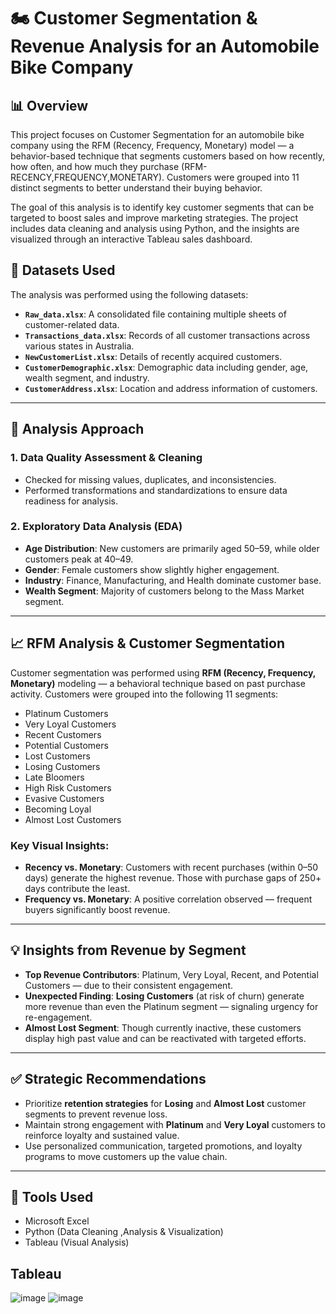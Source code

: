 # 🏍️ Customer Segmentation & Revenue Analysis for an Automobile Bike Company

## 📊 Overview

This project focuses on Customer Segmentation for an automobile bike company using the RFM (Recency, Frequency, Monetary) model — a behavior-based technique that segments customers based on how recently, how often, and how much they purchase (RFM-RECENCY,FREQUENCY,MONETARY). Customers were grouped into 11 distinct segments to better understand their buying behavior.

The goal of this analysis is to identify key customer segments that can be targeted to boost sales and improve marketing strategies. The project includes data cleaning and analysis using Python, and the insights are visualized through an interactive Tableau sales dashboard.

## 📁 Datasets Used

The analysis was performed using the following datasets:

* **`Raw_data.xlsx`**: A consolidated file containing multiple sheets of customer-related data.
* **`Transactions_data.xlsx`**: Records of all customer transactions across various states in Australia.
* **`NewCustomerList.xlsx`**: Details of recently acquired customers.
* **`CustomerDemographic.xlsx`**: Demographic data including gender, age, wealth segment, and industry.
* **`CustomerAddress.xlsx`**: Location and address information of customers.

---

## 🧼 Analysis Approach

### 1. Data Quality Assessment & Cleaning

* Checked for missing values, duplicates, and inconsistencies.
* Performed transformations and standardizations to ensure data readiness for analysis.

### 2. Exploratory Data Analysis (EDA)

* **Age Distribution**: New customers are primarily aged 50–59, while older customers peak at 40–49.
* **Gender**: Female customers show slightly higher engagement.
* **Industry**: Finance, Manufacturing, and Health dominate customer base.
* **Wealth Segment**: Majority of customers belong to the Mass Market segment.

---

## 📈 RFM Analysis & Customer Segmentation

Customer segmentation was performed using **RFM (Recency, Frequency, Monetary)** modeling — a behavioral technique based on past purchase activity. Customers were grouped into the following 11 segments:

* Platinum Customers
* Very Loyal Customers
* Recent Customers
* Potential Customers
* Lost Customers
* Losing Customers
* Late Bloomers
* High Risk Customers
* Evasive Customers
* Becoming Loyal
* Almost Lost Customers

### Key Visual Insights:

* **Recency vs. Monetary**: Customers with recent purchases (within 0–50 days) generate the highest revenue. Those with purchase gaps of 250+ days contribute the least.
* **Frequency vs. Monetary**: A positive correlation observed — frequent buyers significantly boost revenue.

---

## 💡 Insights from Revenue by Segment

* **Top Revenue Contributors**: Platinum, Very Loyal, Recent, and Potential Customers — due to their consistent engagement.
* **Unexpected Finding**: **Losing Customers** (at risk of churn) generate more revenue than even the Platinum segment — signaling urgency for re-engagement.
* **Almost Lost Segment**: Though currently inactive, these customers display high past value and can be reactivated with targeted efforts.

---

## ✅ Strategic Recommendations

* Prioritize **retention strategies** for **Losing** and **Almost Lost** customer segments to prevent revenue loss.
* Maintain strong engagement with **Platinum** and **Very Loyal** customers to reinforce loyalty and sustained value.
* Use personalized communication, targeted promotions, and loyalty programs to move customers up the value chain.

---

## 📌 Tools Used

* Microsoft Excel
* Python (Data Cleaning ,Analysis & Visualization)
* Tableau (Visual Analysis)

## Tableau

![image](https://github.com/user-attachments/assets/4a01a8d8-f884-45d9-a966-d27085c40911)
![image](https://github.com/user-attachments/assets/18e79159-9d6e-4b72-80e7-563cced6711a)



  

